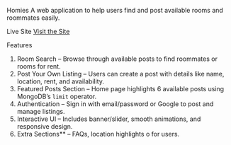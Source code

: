 Homies
A web application to help users find and post available rooms and roommates easily.

 Live Site
[Visit the  Site](https://roommate-finder-84939.web.app/)

 Features
1. Room Search – Browse through available posts to find roommates or rooms for rent.
2. Post Your Own Listing – Users can create a post with details like name, location, rent, and availability.
3. Featured Posts Section – Home page highlights 6 available posts using MongoDB’s `limit` operator.
4. Authentication – Sign in with email/password or Google to post and manage listings.
5. Interactive UI – Includes banner/slider, smooth animations, and responsive design.
6. Extra Sections** – FAQs, location highlights o for users.


